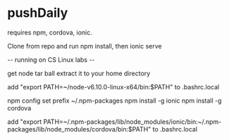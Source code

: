 # pushDaily


requires npm, cordova, ionic.

Clone from repo and run npm install, then ionic serve


-- running on CS Linux labs -- 

get node tar ball
extract it to your home directory

add "export PATH=~/node-v6.10.0-linux-x64/bin:$PATH" to .bashrc.local


npm config set prefix ~/.npm-packages
npm install -g ionic
npm install -g cordova


add "export PATH=\~/.npm-packages/lib/node_modules/ionic/bin:~/.npm-packages/lib/node_modules/cordova/bin:$PATH" to .bashrc.local 


